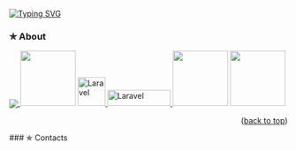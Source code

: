 [![Typing SVG](https://readme-typing-svg.demolab.com/?lines=Hello+I'm+Glen+Brian+Decado,;Iloilo+Science+And+Technology+University;Information+Technology+Student)](https://git.io/typing-svg)

### ✯ About
<a href="">
  <img align="center" src="https://github-readme-stats.vercel.app/api/top-langs/?username=glendecado&langs_count=8&layout=compact&theme=material-palenight&hide=html,Tcl" />
</a>

<img src="https://tailwindcss.com/_next/static/media/tailwind-logo.1d1fd9c7.svg" width="100" />
<a href="/" class="flex items-center py-8 px-4 lg:px-8 xl:px-16">
                        <img class="w-8 h-8 shrink-0 transition-all duration-300 lg:w-12 lg:h-12" src="/img/logomark.min.svg" alt="Laravel" width="50" height="52">
                        <img src="/img/logotype.min.svg" alt="Laravel" class="hidden ml-4 lg:block" width="114" height="29">
                    </a>
<img src="https://livewire.io/img/logo.svg" width="100" />
<img src="https://alpinejs.dev/alpine_long.svg" width="100" />



<p align="right">(<a href="#readme-top">back to top</a>)</p>
### ✯ Contacts

